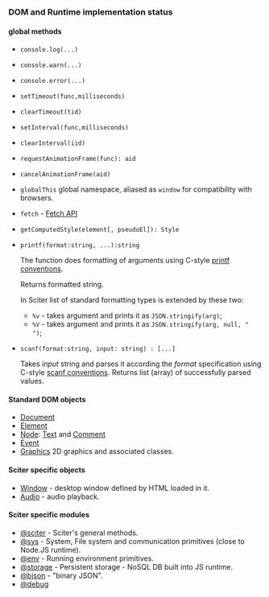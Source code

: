 ### DOM and Runtime implementation status

#### global methods

* `console.log(...)`
* `console.warn(...)`
* `console.error(...)`

* `setTimeout(func,milliseconds)`

* `clearTimeout(tid)`

* `setInterval(func,milliseconds)`

* `clearInterval(iid)`

* `requestAnimationFrame(func): aid`

* `cancelAnimationFrame(aid)`

* `globalThis` global namespace, aliased as `window` for compatibility with browsers.

* `fetch` - [Fetch API](https://developer.mozilla.org/en-US/docs/Web/API/Fetch_API)

* `getComputedStyle(element[, pseudoEl]): Style`

* `printf(format:string, ...):string` 
  
  The function does formatting of arguments using C-style [printf conventions](https://en.cppreference.com/w/cpp/io/c/fprintf).
  
  Returns formatted string.

  In Sciter list of standard formatting types is extended by these two: 

  * `%v` - takes argument and prints it as `JSON.stringify(arg)`;
  * `%V` - takes argument and prints it as `JSON.stringify(arg, null, "  ")`;

* `scanf(format:string, input: string) : [...]`

  Takes *input* string and parses it according the *format* specification using C-style [scanf conventions](https://en.cppreference.com/w/c/io/fscanf). Returns list (array) of successfully parsed values. 


#### Standard DOM objects

* [Document](Document.md)
* [Element](Element.md)
* [Node](Node.md): [Text](Node.md#Text) and [Comment](Node.md#Comment)
* [Event](Event.md)
* [Graphics](Graphics.md) 2D graphics and associated classes.

#### Sciter specific objects

* [Window](Window.md) - desktop window defined by HTML loaded in it. 
* [Audio](Audio.md) - audio playback. 

#### Sciter specific modules

* [@sciter](module-sciter.md) - Sciter's general methods.
* [@sys](module-sys.md) - System, File system and communication primitives (close to Node.JS runtime).
* [@env](module-env.md) - Running environment primitives.
* [@storage](storage/README.md) - Persistent storage - NoSQL DB built into JS runtime.
* [@bjson](module-bjson.md) - "binary JSON".
* [@debug](module-debug.md)

